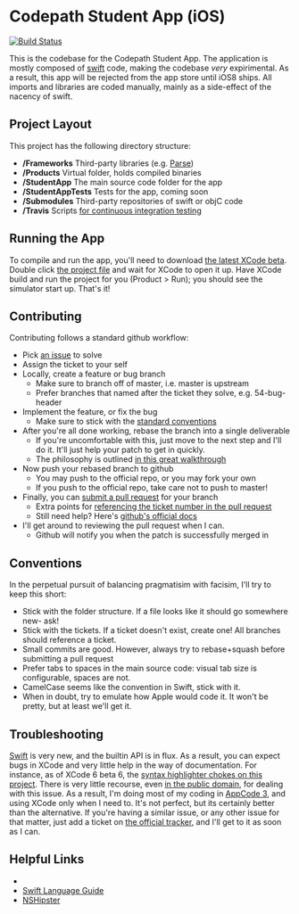 Codepath Student App (iOS)
==========================

[![Build Status](https://travis-ci.org/azoff/StudentApp.svg)][15]

This is the codebase for the Codepath Student App. The application is mostly composed of [swift][1] code, making the
codebase *very* expirimental. As a result, this app will be rejected from the app store until iOS8 ships. All imports
and libraries are coded manually, mainly as a side-effect of the nacency of swift.

Project Layout
--------------
This project has the following directory structure:

- __/Frameworks__ Third-party libraries (e.g. [Parse][2])
- __/Products__ Virtual folder, holds compiled binaries
- __/StudentApp__ The main source code folder for the app
- __/StudentAppTests__ Tests for the app, coming soon
- __/Submodules__ Third-party repositories of swift or objC code
- __/Travis__ Scripts [for continuous integration testing][14]

Running the App
-----------------
To compile and run the app, you'll need to download [the latest XCode beta][3]. Double click [the project 
file][13] and wait for XCode to open it up. Have XCode build and run the project for you (Product > Run); you should
see the simulator start up. That's it!

Contributing
------------
Contributing follows a standard github workflow:

- Pick [an issue][7] to solve
- Assign the ticket to your self
- Locally, create a feature or bug branch
  + Make sure to branch off of master, i.e. master is upstream
  + Prefer branches that named after the ticket they solve, e.g. 54-bug-header
- Implement the feature, or fix the bug
  + Make sure to stick with the [standard conventions][11]
- After you're all done working, rebase the branch into a single deliverable
  + If you're uncomfortable with this, just move to the next step and I'll do it. It'll just help your patch to get in 
    quickly.
  + The philosophy is outlined [in this great walkthrough][8]
- Now push your rebased branch to github
  + You may push to the official repo, or you may fork your own
  + If you push to the official repo, take care not to push to master!
- Finally, you can [submit a pull request][9] for your branch
  + Extra points for [referencing the ticket number in the pull request][12]
  + Still need help? Here's [github's official docs][10]
- I'll get around to reviewing the pull request when I can.
  + Github will notify you when the patch is successfully merged in 

Conventions
-----------
In the perpetual pursuit of balancing pragmatisim with facisim, I'll try to keep this short:

- Stick with the folder structure. If a file looks like it should go somewhere new- ask!
- Stick with the tickets. If a ticket doesn't exist, create one! All branches should reference a ticket.
- Small commits are good. However, always try to rebase+squash before submitting a pull request
- Prefer tabs to spaces in the main source code: visual tab size is configurable, spaces are not.
- CamelCase seems like the convention in Swift, stick with it.
- When in doubt, try to emulate how Apple would code it. It won't be pretty, but at least we'll get it.

Troubleshooting
---------------
[Swift][1] is very new, and the builtin API is in flux. As a result, you can expect bugs in XCode and very little help
in the way of documentation. For instance, as of XCode 6 beta 6, the [syntax highlighter chokes on this project][4]. There
is very little recourse, even [in the public domain][5], for dealing with this issue. As a result, I'm doing most of my
coding in [AppCode 3][6], and using XCode only when I need to. It's not perfect, but its certainly better than the 
alternative. If you're having a similar issue, or any other issue for that matter, just add a ticket on [the official
tracker][7], and I'll get to it as soon as I can.

Helpful Links
-------------
- 
- [Swift Language Guide][16]
- [NSHipster][17]

[1]:http://swift-lang.org/main/
[2]:https://parse.com/
[3]:https://developer.apple.com/xcode/downloads/
[4]:http://cl.ly/image/1U0r2E1v0u0R
[5]:http://stackoverflow.com/questions/24063055/error-xcode-6-error-sourcekit-terminated-editor-functionality-temporarily-l
[6]:http://www.jetbrains.com/objc/
[7]:https://github.com/azoff/StudentApp/issues
[8]:https://github.com/edx/edx-platform/wiki/How-to-Rebase-a-Pull-Request#squash-your-changes-optional
[9]:https://github.com/azoff/StudentApp/pulls
[10]:https://help.github.com/articles/using-pull-requests
[11]:https://github.com/azoff/StudentApp#conventions
[12]:https://help.github.com/articles/closing-issues-via-commit-messages
[13]:StudentApp/StudentApp.xcodeproj
[14]:http://blog.thepete.net/blog/2013/05/07/using-travis-ci-and-xctool-to-build-and-test-ios/
[15]:https://travis-ci.org/azoff/StudentApp
[16]:https://developer.apple.com/library/prerelease/ios/documentation/Swift/Conceptual/Swift_Programming_Language/index.html
[17]:http://nshipster.com/